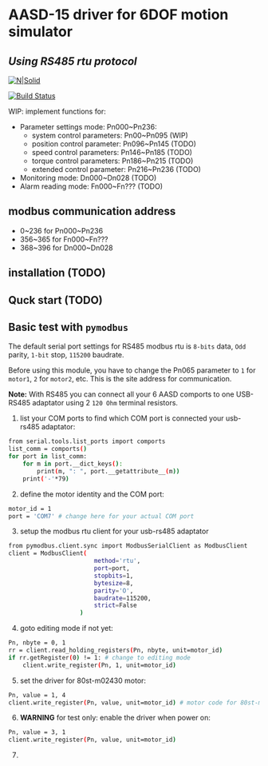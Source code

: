 # AASD-15 driver for 6DOF motion simulator
## _Using RS485 rtu protocol_

[![N|Solid](https://cldup.com/dTxpPi9lDf.thumb.png)](https://nodesource.com/products/nsolid)

[![Build Status](https://travis-ci.org/joemccann/dillinger.svg?branch=master)](https://travis-ci.org/joemccann/dillinger)

WIP: implement functions for:

- Parameter settings mode: Pn000~Pn236:
  - system control parameters: Pn00~Pn095 (WIP)
  - position control parameter: Pn096~Pn145 (TODO)
  - speed control parameters: Pn146~Pn185 (TODO)
  - torque control parameters: Pn186~Pn215 (TODO)
  - extended control parameter: Pn216~Pn236 (TODO)
- Monitoring mode: Dn000~Dn028 (TODO)
- Alarm reading mode: Fn000~Fn??? (TODO)

## modbus communication address

- 0~236 for Pn000~Pn236
- 356~365 for Fn000~Fn???
- 368~396 for Dn000~Dn028

## installation (TODO)

## Quck start (TODO)

## Basic test with `pymodbus`

The default serial port settings for RS485 modbus rtu is `8-bits` data, `Odd` parity, `1-bit` stop, `115200` baudrate.

Before using this module, you have to change the Pn065 parameter to `1` for `motor1`, `2` for `motor2`, etc. This is the site address for communication.

**Note:** With RS485 you can connect all your 6 AASD comports to one USB-RS485 adaptator using 2 `120 Ohm` terminal resistors.
1) list your COM ports to find which COM port is connected your usb-rs485 adaptator:
```sh
from serial.tools.list_ports import comports
list_comm = comports()
for port in list_comm:
    for m in port.__dict_keys():
        print(m, ": ", port.__getattribute__(m))
    print('-'*79)
```
2) define the motor identity and the COM port:
```sh
motor_id = 1
port = 'COM7' # change here for your actual COM port
```
3) setup the modbus rtu client for your usb-rs485 adaptator
```sh
from pymodbus.client.sync import ModbusSerialClient as ModbusClient
client = ModbusClient(
                        method='rtu', 
                        port=port, 
                        stopbits=1, 
                        bytesize=8, 
                        parity='O', 
                        baudrate=115200, 
                        strict=False
                    )
```
4) goto editing mode if not yet:
```sh
Pn, nbyte = 0, 1
rr = client.read_holding_registers(Pn, nbyte, unit=motor_id)
if rr.getRegister(0) != 1: # change to editing mode
    client.write_register(Pn, 1, unit=motor_id)
```
5) set the driver for 80st-m02430 motor:
```sh
Pn, value = 1, 4
client.write_register(Pn, value, unit=motor_id) # motor code for 80st-m02430 is 4
```
6) **WARNING** for test only: enable the driver when power on:
```sh
Pn, value = 3, 1
client.write_register(Pn, value, unit=motor_id)
```
7)
